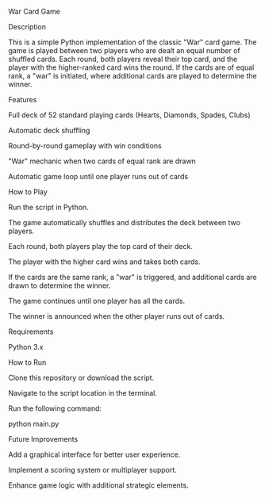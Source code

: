 War Card Game

Description

This is a simple Python implementation of the classic "War" card game. The game is played between two players who are dealt an equal number of shuffled cards. Each round, both players reveal their top card, and the player with the higher-ranked card wins the round. If the cards are of equal rank, a "war" is initiated, where additional cards are played to determine the winner.

Features

Full deck of 52 standard playing cards (Hearts, Diamonds, Spades, Clubs)

Automatic deck shuffling

Round-by-round gameplay with win conditions

"War" mechanic when two cards of equal rank are drawn

Automatic game loop until one player runs out of cards

How to Play

Run the script in Python.

The game automatically shuffles and distributes the deck between two players.

Each round, both players play the top card of their deck.

The player with the higher card wins and takes both cards.

If the cards are the same rank, a "war" is triggered, and additional cards are drawn to determine the winner.

The game continues until one player has all the cards.

The winner is announced when the other player runs out of cards.

Requirements

Python 3.x

How to Run

Clone this repository or download the script.

Navigate to the script location in the terminal.

Run the following command:

python main.py

Future Improvements

Add a graphical interface for better user experience.

Implement a scoring system or multiplayer support.

Enhance game logic with additional strategic elements.
